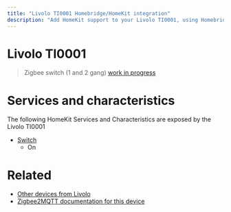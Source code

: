 ```yaml
---
title: "Livolo TI0001 Homebridge/HomeKit integration"
description: "Add HomeKit support to your Livolo TI0001, using Homebridge, Zigbee2MQTT and homebridge-z2m."
---
```

<!---
This file has been GENERATED using src/docgen/docgen.ts
DO NOT EDIT THIS FILE MANUALLY!
-->
# Livolo TI0001
> Zigbee switch (1 and 2 gang) [work in progress](https://github.com/Koenkk/zigbee2mqtt/issues/592)


# Services and characteristics
The following HomeKit Services and Characteristics are exposed by
the Livolo TI0001

* [Switch](../../switch.md)
  * On


# Related
* [Other devices from Livolo](../index.md#livolo)
* [Zigbee2MQTT documentation for this device](https://www.zigbee2mqtt.io/devices/TI0001.html)